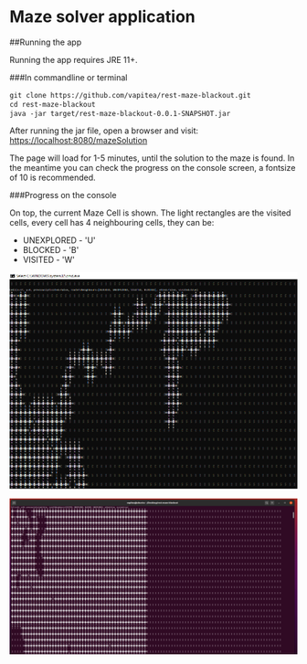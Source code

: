 # Maze solver application

##Running the app

Running the app requires JRE 11+.

###In commandline or terminal
```
git clone https://github.com/vapitea/rest-maze-blackout.git
cd rest-maze-blackout
java -jar target/rest-maze-blackout-0.0.1-SNAPSHOT.jar
```

After running the jar file, open a browser and visit: [https://localhost:8080/mazeSolution](http://localhost:8080/mazeSolution)

The page will load for 1-5 minutes, until the solution to the maze is found. In the meantime you can check the progress on the console screen, a fontsize of 10 is recommended.

###Progress on the console

On top, the current Maze Cell is shown. 
The light rectangles are the visited cells, every cell has 4 neighbouring cells, they can be:  
* UNEXPLORED - 'U'
* BLOCKED - 'B'
* VISITED - 'W'


![Progress on console](./documents/images/progress-on-console-windows.png)

![Progress on console](./documents/images/progress-on-console.png)







